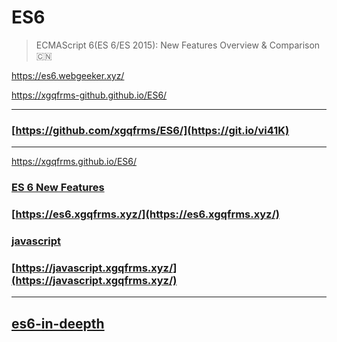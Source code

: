 # ES6

> ECMAScript 6(ES 6/ES 2015): New Features Overview &amp; Comparison :cn: 



https://es6.webgeeker.xyz/

https://xgqfrms-github.github.io/ES6/



***
### [https://github.com/xgqfrms/ES6/](https://git.io/vi41K) 

***

https://xgqfrms.github.io/ES6/

### [ES 6 New Features](https://xgqfrms.github.io/ES6/) 

### [https://es6.xgqfrms.xyz/](https://es6.xgqfrms.xyz/)

### [javascript](https://xgqfrms.github.io/javascript/) 

### [https://javascript.xgqfrms.xyz/](https://javascript.xgqfrms.xyz/)


***

## [es6-in-deepth](es6-in-deepth.md)







